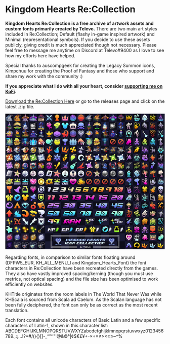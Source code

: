 # Kingdom Hearts Re:Collection

**Kingdom Hearts Re:Collection is a free archive of artwork assets and custom fonts primarily created by Televo.** 
There are two main art styles included in Re:Collection; Default (flashy in-game inspired artwork) and Minimal (representational symbols). If you decide to use these assets publicly, giving credit is much appreciated though not necessary. Please feel free to message me anytime on Discord at Televo#9400 as I love to see how my efforts here have helped.

Special thanks to auscompgeek for creating the Legacy Summon icons, Kimpchuu for creating the Proof of Fantasy and those who support and share my work with the community :)

**If you appreciate what I do with all your heart, consider [supporting me on KoFi](https://ko-fi.com/televo).**

[Download the Re:Collection Here](https://github.com/Televo/kingdom-hearts-recollection/releases/download/v3.0/kingdom-hearts-re:collection.zip) or go to the releases page and click on the latest .zip file.

![](preview.png)

Regarding fonts, in comparison to similar fonts floating around (DFPW5_EUR, KH_ALL_MENU_I and Kingdom_Hearts_Font) the font characters in Re:Collection have been recreated directly from the games. They also have vastly improved spacing/kerning (though you must use metrics, not optical spacing) and the file size has been optimised to work efficiently on websites.

KHTitle originates from the room labels in The World That Never Was while KHScala is sourced from Scala ad Caelum. As the Scalan language has not been fully deciphered, the font can only be as correct as the most recent translation.

Each font contains all unicode characters of Basic Latin and a few specific characters of Latin-1, shown in this character list: ABCDEFGHIJKLMNOPQRSTUVWXYZabcdefghijklmnopqrstuvwxyz0123456789.,:;…!?*#/\(){}[]-_“”‘’"'@&©°|¢$€£¥+-×÷=≠><≥≤~^%